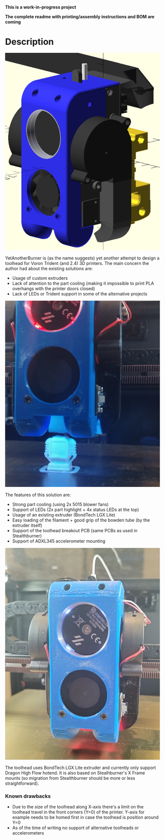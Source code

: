 **This is a work-in-progress project**

**The complete readme with printing/assembly instructions and BOM are coming**


# Description

![Full assembly render](readme_data/FullToolheadRender.png)

YetAnotherBurner is (as the name suggests) yet another attempt to design a toolhead for Voron Trident (and 2.4) 3D printers. The main concern the author had about the existing solutions are:
- Usage of custom extruders
- Lack of attention to the part cooling (making it impossible to print PLA overhangs with the printer doors closed)
- Lack of LEDs or Trident support in some of the alternative projects

![Toolhead photo (dark)](readme_data/ToolheadPhoto_dark.jpg)

The features of this solution are:
- Strong part cooling (using 2x 5015 blower fans)
- Support of LEDs (2x part highlight + 4x status LEDs at the top)
- Usage of an existing extruder (BondTech LGX Lite)
- Easy loading of the filament + good grip of the bowden tube (by the extruder itself)
- Support of the toolhead breakout PCB (same PCBs as used in Stealthburner)
- Support of ADXL345 accelerometer mounting

![Toolhead photo](readme_data/ToolheadPhoto.jpg)

The toolhead uses BondTech LGX Lite extruder and currently only support Dragon High Flow hotend. It is also based on Stealhburner's X Frame mounts (so migration from Stealthburner should be more or less straightforward).

### Known drawbacks
- Due to the size of the toolhead along X-axis there's a limit on the toolhead travel in the front corners (Y=0) of the printer. Y-axis for example needs to be homed first in case the toolhead is position around Y=0
- As of the time of writing no support of alternative toolheads or accelerometers
